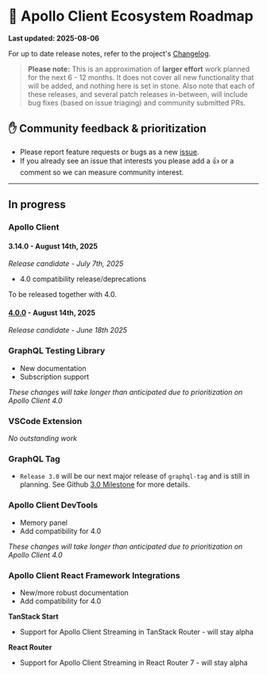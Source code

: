 # 🔮 Apollo Client Ecosystem Roadmap

**Last updated: 2025-08-06**

For up to date release notes, refer to the project's [Changelog](https://github.com/apollographql/apollo-client/blob/main/CHANGELOG.md).

> **Please note:** This is an approximation of **larger effort** work planned for the next 6 - 12 months. It does not cover all new functionality that will be added, and nothing here is set in stone. Also note that each of these releases, and several patch releases in-between, will include bug fixes (based on issue triaging) and community submitted PRs.

## ✋ Community feedback & prioritization

- Please report feature requests or bugs as a new [issue](https://github.com/apollographql/apollo-client/issues/new/choose).
- If you already see an issue that interests you please add a 👍 or a comment so we can measure community interest.

---

## In progress

### Apollo Client

#### 3.14.0 - August 14th, 2025
_Release candidate - July 7th, 2025_

- 4.0 compatibility release/deprecations

To be released together with 4.0.

#### [4.0.0](https://github.com/apollographql/apollo-client/milestone/31) - August 14th, 2025
_Release candidate - June 18th 2025_

### GraphQL Testing Library

- New documentation
- Subscription support

_These changes will take longer than anticipated due to prioritization on Apollo Client 4.0_

### VSCode Extension

_No outstanding work_

### GraphQL Tag

- `Release 3.0` will be our next major release of `graphql-tag` and is still in planning. See Github [3.0 Milestone](https://github.com/apollographql/graphql-tag/milestone/3) for more details.

### Apollo Client DevTools

- Memory panel
- Add compatibility for 4.0

_These changes will take longer than anticipated due to prioritization on Apollo Client 4.0_

### Apollo Client React Framework Integrations

- New/more robust documentation
- Add compatibility for 4.0

**TanStack Start**
- Support for Apollo Client Streaming in TanStack Router - will stay alpha

**React Router**
- Support for Apollo Client Streaming in React Router 7 - will stay alpha
